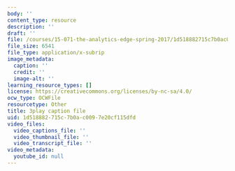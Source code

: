 ```yaml
---
body: ''
content_type: resource
description: ''
draft: ''
file: /courses/15-071-the-analytics-edge-spring-2017/1d518882715c7b0ac0097e20cf115dfd_uxNfDiKmZ5M.srt
file_size: 6541
file_type: application/x-subrip
image_metadata:
  caption: ''
  credit: ''
  image-alt: ''
learning_resource_types: []
license: https://creativecommons.org/licenses/by-nc-sa/4.0/
ocw_type: OCWFile
resourcetype: Other
title: 3play caption file
uid: 1d518882-715c-7b0a-c009-7e20cf115dfd
video_files:
  video_captions_file: ''
  video_thumbnail_file: ''
  video_transcript_file: ''
video_metadata:
  youtube_id: null
---
```

